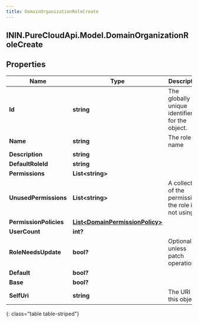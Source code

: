```yaml
---
title: DomainOrganizationRoleCreate
---
```

## ININ.PureCloudApi.Model.DomainOrganizationRoleCreate

## Properties

|Name | Type | Description | Notes|
|------------ | ------------- | ------------- | -------------|
| **Id** | **string** | The globally unique identifier for the object. | [optional] |
| **Name** | **string** | The role name | |
| **Description** | **string** |  | [optional] |
| **DefaultRoleId** | **string** |  | [optional] |
| **Permissions** | **List&lt;string&gt;** |  | [optional] |
| **UnusedPermissions** | **List&lt;string&gt;** | A collection of the permissions the role is not using | [optional] |
| **PermissionPolicies** | [**List&lt;DomainPermissionPolicy&gt;**](DomainPermissionPolicy.html) |  | [optional] |
| **UserCount** | **int?** |  | [optional] |
| **RoleNeedsUpdate** | **bool?** | Optional unless patch operation. | [optional] |
| **Default** | **bool?** |  | [optional] |
| **Base** | **bool?** |  | [optional] |
| **SelfUri** | **string** | The URI for this object | [optional] |
{: class="table table-striped"}


